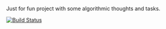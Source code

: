 Just for fun project with some algorithmic thoughts and tasks.

[![Build Status](https://travis-ci.org/ffbit/just-for-fun.png?branch=master)](https://travis-ci.org/ffbit/just-for-fun)


